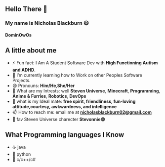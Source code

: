 ## Hello There 👋
### My name is Nicholas Blackburn 😄
#### DominOwOs
## A little about me 
- ⚡ Fun fact: I Am A Student Software Dev with **High Functioning Autism and ADHD**.
- 🌱 I’m currently learning how to Work on other Peoples Software Projects. 
- 😄 Pronouns: **Him/He**,**She/Her**
- 💬 What are my Intrests: well **Steven Universe**, **Minecraft**, **Programming**, **Anime & Furries**, **Robotics**, **DevOps**
- 💎 what is my Ideal mate: **free spirit, friendliness, fun-loving attitude,courtesy, awkwardness, and intelligence**
- 📫 How to reach me: email me at **nicholasblackburn02@gmail.com**
- 👋 fav Steven Universe charecter **Stevonnie😄**
## What Programming languages I Know 
- ☕ java 
- 🐍 python
- 💎 c/c++/c#
